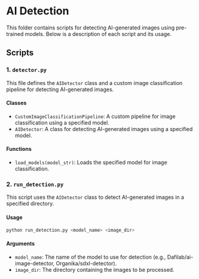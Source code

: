 # AI Detection

This folder contains scripts for detecting AI-generated images using pre-trained models. Below is a description of each script and its usage.

## Scripts

### 1. `detector.py`

This file defines the `AIDetector` class and a custom image classification pipeline for detecting AI-generated images.

#### Classes

- `CustomImageClassificationPipeline`: A custom pipeline for image classification using a specified model.
- `AIDetector`: A class for detecting AI-generated images using a specified model.

#### Functions

- `load_models(model_str)`: Loads the specified model for image classification.

### 2. `run_detection.py`

This script uses the `AIDetector` class to detect AI-generated images in a specified directory.

#### Usage

```bash
python run_detection.py <model_name> <image_dir>
```

#### Arguments
- `model_name`: The name of the model to use for detection (e.g., Dafilab/ai-image-detector, Organika/sdxl-detector).
- `image_dir`: The directory containing the images to be processed.
